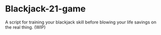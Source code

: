 # Blackjack-21-game
A script for training your blackjack skill before blowing your life savings on the real thing. (WIP)
